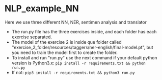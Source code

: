 # NLP_example_NN
Here we use three different NN, NER, sentimen analysis and translator
- The run.py file has the three exercises inside, and each folder has each exercise separated. 
- The model of the exercise 2 is inside que folder called "exercise_2_folder/resources/taggers/ner-english/final-model.pt", but you need to train the model first to create the folder.
- To install and run "run.py" use the next command if your default python version is Python3.x:
```pip install -r requirements.txt && python run.py```
- If not:
```pip3 install -r requirements.txt && python3 run.py```